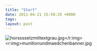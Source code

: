```yaml
---
title: "Start"
date: 2011-04-21 15:59:29 +0000
tags: 
layout: post
---
```

<p>
	<img src="/content/images/horssssetzmittextgrau.jpg</r:img><r:img>munitionundmaedchenbanner.jpg" alt="horssssetzmittextgrau.jpg</r:img><r:img>munitionundmaedchenbanner.jpg" /></p>

